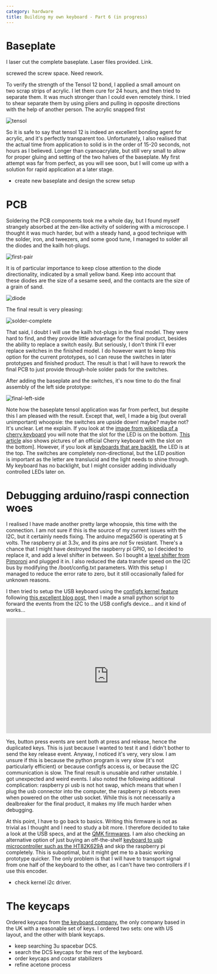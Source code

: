 ```yaml
---
category: hardware
title: Building my own keyboard - Part 6 (in progress)
---
```


# Baseplate 

I laser cut the complete baseplate. Laser files provided. Link.

screwed the screw space. Need rework.

To verify the strength of the Tensol 12 bond, I applied a small amount on two scrap strips of acrylic.
I let them cure for 24 hours, and then tried to separate them. It was much stronger than I could even remotely
think. I tried to shear separate them by using pliers and pulling in opposite directions with the help of another person.
The acrylic snapped first

![tensol](https://raw.githubusercontent.com/stefanoborini/keymine/master/pics/20191019_174234.jpg)

So it is safe to say that tensol 12 is indeed an excellent bonding agent for acrylic, and
it's perfectly transparent too.  Unfortunately, I also realised that the actual
time from application to solid is in the order of 15-20 seconds, not hours as I
believed. Longer than cyanoacrylate, but still very small to allow for proper
gluing and setting of the two halves of the baseplate. My first attempt was far
from perfect, as you will see soon, but I will come up with a solution for
rapid application at a later stage.

- create new baseplate and design the screw setup


# PCB

Soldering the PCB components took me a whole day, but I found myself strangely absorbed at the zen-like activity of soldering
with a microscope. I thought it was much harder, but with a steady hand, a good technique with the solder, iron, and tweezers,
and some good tune, I managed to solder all the diodes and the kailh hot-plugs.

![first-pair](https://raw.githubusercontent.com/stefanoborini/keymine/master/pics/20191019_130412.jpg)

It is of particular importance to keep close attention to the diode directionality, indicated by a small yellow band.
Keep into account that these diodes are the size of a sesame seed, and the contacts are the size of a grain of sand.

![diode](https://raw.githubusercontent.com/stefanoborini/keymine/master/pics/20191019_130540.jpg)

The final result is very pleasing:

![solder-complete](https://raw.githubusercontent.com/stefanoborini/keymine/master/pics/20191019_172654.jpg)

That said, I doubt I will use the kailh hot-plugs in the final model. They were
hard to find, and they provide little advantage for the final product, besides
the ability to replace a switch easily. But seriously, I don't think I'll ever
replace switches in the finished model. I do however want to keep this option
for the current prototypes, so I can reuse the switches in later prototypes and
finished product. The result is that I will have to rework the final PCB to
just provide through-hole solder pads for the switches.

After adding the baseplate and the switches, it's now time to do the final assembly of
the left side prototype:

![final-left-side](https://raw.githubusercontent.com/stefanoborini/keymine/master/pics/20191023_200650.jpg)

Note how the baseplate tensol application was far from perfect, but despite this I am pleased with the result.
Except that, well, I made a big (but overall unimportant) whoopsie: the switches are upside down!
maybe? maybe not? It's unclear. Let me explain. If you look at the [image from wikipedia of a cherry keyboard](https://en.wikipedia.org/wiki/Cherry_(keyboards)#/media/File:Cherry_MX_Blue_Switches.jpg)
you will note that the slot for the LED is on the bottom. [This
article](https://www.zdnet.com/article/cherry-mx-board-silent-the-keyboard-for-professionals/)
also shows pictures of an official Cherry keyboard with the slot on the bottom]. However, if you look
at [keyboards that are
backlit](https://mechanicalkeyboards.com/shop/index.php?l=product_detail&p=4023),
the LED is at the top. The switches are completely non-directional, but the LED
position is important as the letter are translucid and the light needs to shine
through. My keyboard has no backlight, but I might consider adding individually
controlled LEDs later on. 


# Debugging arduino/raspi connection woes

I realised I have made another pretty large whoopsie, this time with the connection. I am not
sure if this is the source of my current issues with the I2C, but it certainly
needs fixing. The arduino mega2560 is operating at 5 volts. The raspberry pi at
3.3v, and its pins are _not_ 5v resistant.  There's a chance that I might have
destroyed the raspberry pi GPIO, so I decided to replace it, and add a level shifter
in between. So I bought a [level shifter from Pimoroni](https://shop.pimoroni.com/products/adafruit-4-channel-i2c-safe-bi-directional-logic-level-converter)
and plugged it in. I also reduced the data transfer speed on the I2C bus by modifying the
/boot/config.txt parameters. With this setup I managed to reduce the error rate to
zero, but it still occasionally failed for unknown reasons.

I then tried to setup the USB keyboard using the [configfs kernel feature](https://github.com/stefanoborini/keymine/blob/master/firmware/raspi-os-setup/keyboard-configfs)
following [this excellent blog post](https://www.rmedgar.com/blog/using-rpi-zero-as-keyboard-setup-and-device-definition), then I made 
a small python script to forward the events from the I2C to the USB configfs device... and it kind of works...

<iframe width="560" height="315" src="https://www.youtube.com/embed/WXywF1FtrJw" frameborder="0" allow="accelerometer; autoplay; encrypted-media; gyroscope; picture-in-picture" allowfullscreen></iframe>

Yes, button press events are sent both at press and release, hence the
duplicated keys. This is just because I wanted to test it and I didn't bother
to send the key release event. Anyway, I noticed it's very, very slow. I am
unsure if this is because the python program is very slow (it's not
particularly efficient) or because configfs access is, or because the I2C
communication is slow.  The final result is unusable and rather unstable. I got
unexpected and weird events. I also noted the following additional
complication: raspberry pi usb is not hot swap, which means that when I plug
the usb connector into the computer, the raspberry pi reboots even when powered
on the other usb socket. While this is not necessarily a dealbreaker for the
final product, it makes my life much harder when debugging.

At this point, I have to go back to basics. Writing this firmware is not as
trivial as I thought and I need to study a bit more. I therefore decided to take
a look at the USB specs, and at the [QMK firmwares](https://github.com/qmk). I am
also checking an alternative option of just buying an off-the-shelf [keyboard to
usb microcontroller such as the HT82K629A](http://www.farnell.com/datasheets/79209.pdf)
and skip the raspberry pi completely. This is suboptimal, but it might get me
to a basic working prototype quicker. The only problem is that I will have to transport
signal from one half of the keyboard to the other, as I can't have two controllers
if I use this encoder.

- check kernel i2c driver.

# The keycaps

Ordered keycaps from [the keyboard company](http://keyboardco.com), the only
company based in the UK with a reasonable set of keys. I ordered two sets: one
with US layout, and the other with blank keycaps. 


- keep searching 3u spacebar DCS.
- search the DCS keycaps for the rest of the keyboard.
- order keycaps and costar stabilizers
- refine acetone process

